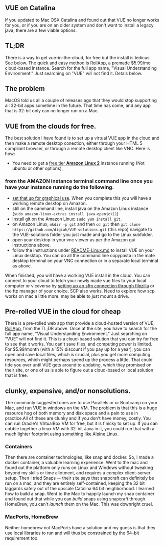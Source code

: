 ## VUE on Catalina

If you updated to Mac OSX Catalina and found out that VUE no longer works for you, or if you are on an older system and don't want to install a legacy java, there are a few viable options.  

## TL;DR
There is a way to get vue-in-the-cloud, for free but the install is tedious. See below. The quick and easy method is [RollApp](https://www.rollapp.com/), a premade $5.99/mo cloud-based instance.  Search for the full app name, "Visual Understanding Environment." Just searching on "VUE" will not find it. Detals below.

## The problem
MacOS told us all a couple of releases ago that they would stop supporting all 32-bit apps sometime in the future.  That time has come, and any app that is 32-bit only can no longer run on a Mac.  

## VUE from the clouds for free.
The best solution I have found is to set up a virtual VUE app in the cloud and then make a remote desktop conection, either through your HTML 5 compliant browser, or through a remote desktop client like VNC. Here is how:
- You need to get a [free tier **Amazon Linux 2**](https://aws.amazon.com/free/?all-free-tier.sort-by=item.additionalFields.SortRank&all-free-tier.sort-order=asc) instance running (Not ubuntu or other options), 
### from the AMAZON instance terminal command line once you have your instance running do the following.    
- [set that up for graphical use](https://aws.amazon.com/premiumsupport/knowledge-center/ec2-linux-2-install-gui/). When you complete this you will have a working remote desktop on Amazon.  
- still on the cammand line, install java on the Amazon Linux instance (`sudo amazon-linux-extras install java-openjdk11`)
- install git on the Amazon Linux: `sudo yum install git`.  
- on Amazon Linux, `mkdir -p git` and then `cd git` then `git clone https://github.com/digiah/VUE-solutions.git` (this repo) navigate to the VUE-solutions folder you just made and go to the Linux subfolder.  
- open your desktop in your vnc viewer as per the Amazon gui instructions above.  
- follow the instructions under [README-Linux.md](../Linux/README-Linux.md) to install VUE on your Linux desktop.  You can do all the command line copypasta in the mate desktop terminal on your VNC connection or in a separate local terminal as above.

When finished, you will have a working VUE install in the cloud.  You can connect to your cloud to fetch your newly made vue files to your local computer or viceversa by [setting up an sftp connection through filezilla](https://docs.aws.amazon.com/transfer/latest/userguide/getting-started-use-the-service.html#filezilla) or the ftp manager of your choice.  SCP also works.  Need to explore how scp works on mac a little more. may be able to just mount a drive. 

## Pre-rolled VUE in the cloud for cheap
There is a pre-rolled web app that provide a cloud-hosted version of VUE, [RollApp](https://www.rollapp.com/), from the TL;DR above. Once at the site, you have to search for the full app name, "Visual Understanding Environment." Just searching on "VUE" will not find it. This is a cloud-based solution that you can try for free to see that it works.  You can't save files, and computing power is limited.  For $5.99/month (with a 15% discount if you pay up for a year), you can open and save local files, which is crucial, plus you get more computing resources, which might perhaps speed up the process a little. That could tide you over until VUE gets around to updating, which they promised on their site, or one of us is able to figure out a cloud-based or local solution that is free. 

## clunky, expensive, and/or nonsolutions.

The commonly suggested ones are to use Parallels or or Bootcamp on your Mac, and run VUE in windows on the VM.  The problem is that this is a huge resource hog of both memory and disk space and a pain to use in practice.All of these are clunky and if you don't have money, costly. You can run Oracle's VIrtualBox VM for free, but it is finicky to set up.  If you can cobble together a linux VM with 32-bit Java in it, you could run that with a much lighter footprint using something like Alpine Linux.  

### Containers
Then there are container technologies, like snap and docker.  So, I made a docker container, a valuable learning experience.  Went to the mac and found out the platform only runs on Linux and Windows without tweaking beyond my skills or time allotment, and requires a complex client-server setup.  Then I tried Snaps -- their site says that snapcraft can definitely be run on a mac, and they are entirely self-contained, keeping the 32 bit laggards safely out of the upscale Catalina 64 bit neighborhood. I learned how to build a snap.  Went to the Mac to happily launch my snap container and found out that while you can *build* snaps using snapcraft through HomeBrew, you can't *launch* them on the Mac.  This was downright cruel. 

### MacPorts, HomeBrew
Neither homebrew not MacPorts have a solution and my guess is that they use local libraries to run and will thus be constrained by the 64-bit requirement too. 

